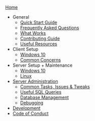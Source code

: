 [Home](https://github.com/LandSandBoat/server/wiki)

* General
  * [Quick Start Guide](Quick-Start-Guide)
  * [Frequently Asked Questions](Frequently-Asked-Questions)
  * [What Works](What-Works)
  * [Contributing Guide](https://github.com/LandSandBoat/server/blob/base/CONTRIBUTING.md)
  * [Useful Resources](Resources)
* Client Setup
  * [Windows 10](Client-Setup-Windows)
  * [Common Concerns](Miscellaneous-Client)
* Server Setup + Maintenance
  * [Windows 10](Server-setup-and-maintenance-Windows-10)
  * [Linux](Server-Setup-and-Maintenance-Linux)
* [Server Administration](Server-Administration)
  * [Common Tasks, Issues & Tweaks](Miscellaneous-Server)
  * [Useful SQL Queries](Useful-SQL-queries)
  * [Database Management](Database-Management)
  * [Debugging](Debugging)
* [Development](Development)
* [Code of Conduct](Code_of_Conduct.md)
